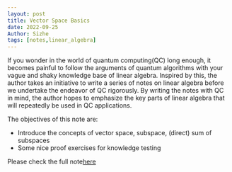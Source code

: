 ```yaml
---
layout: post
title: Vector Space Basics
date: 2022-09-25
Author: Sizhe
tags: [notes,linear_algebra]
---
```

If you wonder in the world of quantum computing(QC) long enough, it becomes painful to follow the arguments of quantum algorithms with your vague and shaky knowledge base of linear algebra. Inspired by this, the author takes an initiative to write a series of notes on linear algebra before we undertake the endeavor of QC rigorously. By writing the notes with QC in mind, the author hopes to emphasize the key parts of linear algebra that will repeatedly be used in QC applications.

The objectives of this note are:
- Introduce the concepts of vector space, subspace, (direct) sum of  subspaces
- Some nice proof exercises for knowledge testing

Please check the full note[here](vector_space_basics/index.html)